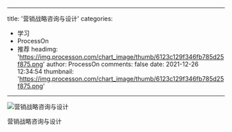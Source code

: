 
---
title: '营销战略咨询与设计'
categories: 
 - 学习
 - ProcessOn
 - 推荐
headimg: 'https://img.processon.com/chart_image/thumb/6123c129f346fb785d25f875.png'
author: ProcessOn
comments: false
date: 2021-12-26 12:34:54
thumbnail: 'https://img.processon.com/chart_image/thumb/6123c129f346fb785d25f875.png'
---

<div>   
<img class="thumb" alt="营销战略咨询与设计" src="https://img.processon.com/chart_image/thumb/6123c129f346fb785d25f875.png" referrerpolicy="no-referrer">
<p>营销战略咨询与设计</p>  
</div>
            